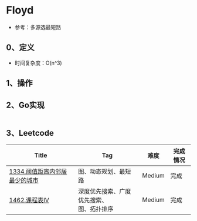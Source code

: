 # Floyd

- 参考：多源选最短路

## 0、定义

- 时间复杂度：O(n^3)

## 1、操作

## 2、Go实现

```go

```

## 3、Leetcode

| Title                                                        | Tag                                            | 难度   | 完成情况 |
| ------------------------------------------------------------ | ---------------------------------------------- | ------ | -------- |
| [1334.阈值距离内邻居最少的城市](https://leetcode-cn.com/problems/find-the-city-with-the-smallest-number-of-neighbors-at-a-threshold-distance/) | 图、动态规划、最短路                           | Medium | 完成     |
| [1462.课程表IV](https://leetcode-cn.com/problems/course-schedule-iv/) | 深度优先搜索、广度优先搜索、<br />图、拓扑排序 | Medium | 完成     |

